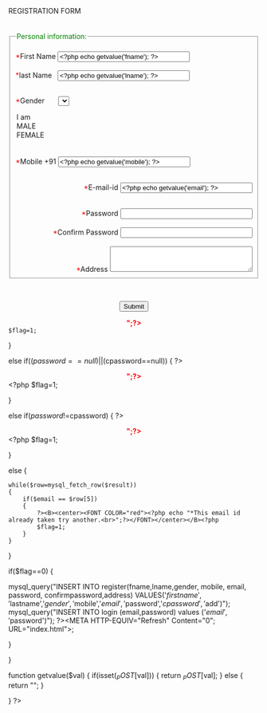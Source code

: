 <html>

<head><title>Restaurant</title>

<link rel="stylesheet" href="css/style1.css" type="text/css" media="screen" />

<script type="application/javascript">

  function num(evt)
      {
         var charCode = (evt.which) ? evt.which : event.keyCode
         if (charCode > 31 && (charCode < 48 || charCode > 57))
            return false;

         return true;
      }

</script>

</head>

<body>


<form method = "post" action = "<?php $_SERVER['PHP_SELF']; ?>"


<div id="maincontainer">

<div id="header">
REGISTRATION FORM
</div>

<div id="body">

<br>
<div id="reg-outer">
<br>
<div class="reg-inner">

<fieldset>

<legend>
<font color="green">Personal information:</font>
</legend>

<BR>
<font color="red">*</font>First Name <INPUT TYPE="TEXT" NAME="fname" size="30" class="input_field"  value="<?php echo getvalue('fname'); ?>" />
<br>

<BR>
<font color="red">*</font>last Name &nbsp;&nbsp;<INPUT TYPE="TEXT" NAME="lname"  size="30"  class="input_field" value="<?php echo getvalue('lname'); ?>" />
<br>

<br><font color="red">*</font>Gender 
&nbsp;&nbsp;&nbsp;&nbsp;&nbsp;&nbsp;<SELECT NAME="gender" class="input_field" >
<OPTION VALUE="I am...">I am</OPTION>
<OPTION VALUE="MALE">MALE</OPTION>
<OPTION VALUE="FEMALE">FEMALE</OPTION>
</SELECT>
<br>


<BR>
<font color="red">*</font>Mobile +91&nbsp;<INPUT TYPE="mob" NAME="mobile" class="input_field" onkeypress="return num(event)" maxlength="11" size="30"  value="<?php echo getvalue('mobile'); ?>"/>
<br>


<div align="right" >

<br><font color="red">*</font>E-mail-id <INPUT TYPE="email" NAME="email" class="input_field" SIZE="30"  value="<?php echo getvalue('email'); ?>" /><br>

<br>
<font color="red">*</font>Password  <INPUT TYPE="Password" class="input_field" NAME="PASS" size="30" />
<BR>

<br>
<font color="red">*</font>Confirm Password  <INPUT TYPE="PASSWORD" class="input_field" NAME="PASS1" size="30" />
<BR>
<br><font color="red">*</font>Address <textarea name="add" rows="3" cols="33"  value="<?php echo getvalue('add'); ?>" > </textarea> <br>

</div>

</fieldset>

<br><center><INPUT TYPE="submit" VALUE="Submit" name="button" /></center>


</form>



<?php
$flag=0;
if(isset($_POST['button']))

{

$firstname=$_POST['fname'];
$lastname=$_POST['lname'];
$gender=$_POST['gender'];
$mobile=$_POST['mobile'];
$email=$_POST['email'];
$password=$_POST['PASS'];
$cpassword=$_POST['PASS1'];
$add=$_POST['add'];

$host="localhost";
$user="root";
$pass="";
$db="rest";


$connection = mysql_connect($host,$user,$pass) or die("unable to connect");

mysql_select_db($db) or die("unable to connect");

$query = "select * from register";

$result = mysql_query($query) or die("unable to connect");

mysql_select_db("$db", $connection);

if(($firstname==null) || ($lastname==null) || ($mobile==null) || ($email==null) || ($add==null) )
{
	?><B><center><FONT COLOR="red"><?php echo "*Field cannot remain empty.<br>";?></FONT></center></B><?php
	$flag=1;

}

else if(($password==null) || ($cpassword==null)) 
{
	?><B><center><FONT COLOR="red"><?php echo "*Field cannot remain empty.<br>";?></FONT></center></B><?php
	$flag=1;

}


else if($password!=$cpassword)
{
        ?><B><center><FONT COLOR="red"><?php echo "please Enter a correct password<br>";?></FONT></center></B><?php
	$flag=1;

} 





else
{

	while($row=mysql_fetch_row($result))
	{
		if($email == $row[5])
		{
			?><B><center><FONT COLOR="red"><?php echo "*This email id already taken try another.<br>";?></FONT></center></B><?php
			$flag=1;
		}
	}
}


if($flag==0)
{


mysql_query("INSERT INTO register(fname,lname,gender, mobile, email, password, confirmpassword,address) VALUES('$firstname','$lastname','$gender','$mobile','$email','$password','$cpassword','$add')");
mysql_query("INSERT INTO login (email,password) values ('$email','$password')");
?><META HTTP-EQUIV="Refresh" Content="0"; URL="index.html">;
<?php
}	
	
	

else
{
	?><B><center><FONT COLOR="red"><?php echo "*Registration failed. Correct your details.";?></FONT></center></B><?php


}



}


function getvalue($val)
{
if(isset($_POST[$val]))
{
return $_POST[$val];
}
else
{
return "";
}

}
?>

</div>
</div>
</div>

</body>
</html>

